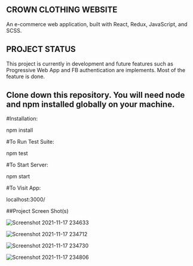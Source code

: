 ## CROWN CLOTHING WEBSITE 

An e-commerce web application, built with React, Redux, JavaScript, and SCSS.

## PROJECT STATUS

This project is currently in development and future features such as Progressive Web App and FB authentication are implements. Most of the feature is done.

## Clone down this repository. You will need node and npm installed globally on your machine.

#Installation:

npm install

#To Run Test Suite:

npm test

#To Start Server:

npm start

#To Visit App:

localhost:3000/

##Project Screen Shot(s)

![Screenshot 2021-11-17 234633](https://user-images.githubusercontent.com/60360984/142353792-09e54497-f219-4966-954c-f73d84738bf4.png)

![Screenshot 2021-11-17 234712](https://user-images.githubusercontent.com/60360984/142353799-19b1af76-8124-4df2-9ccd-8f0c9f428f6e.png)

![Screenshot 2021-11-17 234730](https://user-images.githubusercontent.com/60360984/142353807-fa45b357-0246-48bf-ade1-8aeba601c072.png)

![Screenshot 2021-11-17 234806](https://user-images.githubusercontent.com/60360984/142353810-79c8c28e-940f-4231-b3b1-bc545d4059c5.png)
